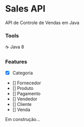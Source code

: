 # Sales API
API de Controle de Vendas em Java

### Tools

:coffee: Java 8

### Features  

- [X] Categoria
- [] Fornecedor
- [] Produto
- [] Pagamento
- [] Vendedor
- [] Cliente
- [] Venda

Em construção...
